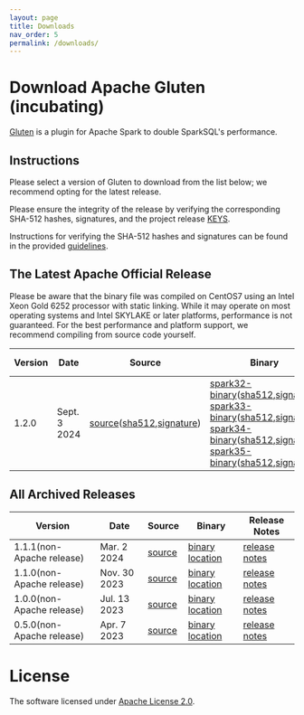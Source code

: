```yaml
---
layout: page
title: Downloads
nav_order: 5
permalink: /downloads/
---
```


# Download Apache Gluten (incubating)

[Gluten](https://github.com/apache/incubator-gluten) is a plugin for Apache Spark to double SparkSQL's performance.

## Instructions

Please select a version of Gluten to download from the list below; we recommend opting for the latest release.

Please ensure the integrity of the release by verifying the corresponding SHA-512 hashes, signatures, and the project release [KEYS](https://downloads.apache.org/incubator/gluten/KEYS).

Instructions for verifying the SHA-512 hashes and signatures can be found in the provided [guidelines](https://www.apache.org/dyn/closer.cgi#verify).

## The Latest Apache Official Release

Please be aware that the binary file was compiled on CentOS7 using an Intel Xeon Gold 6252 processor with static linking.
While it may operate on most operating systems and Intel SKYLAKE or later platforms, performance is not guaranteed. 
For the best performance and platform support, we recommend compiling from source code yourself.

| Version | Date | Source | Binary | Release Notes |
|---------|------|--------|--------|---------------|
| 1.2.0 | Sept. 3 2024 | [source](https://www.apache.org/dyn/closer.lua/incubator/gluten/1.2.0-incubating/apache-gluten-1.2.0-incubating-src.tar.gz)([sha512](https://www.apache.org/dyn/closer.lua/incubator/gluten/1.2.0-incubating/apache-gluten-1.2.0-incubating-src.tar.gz.sha512),[signature](https://www.apache.org/dyn/closer.lua/incubator/gluten/1.2.0-incubating/apache-gluten-1.2.0-incubating-src.tar.gz.asc)) | [spark32-binary](https://www.apache.org/dyn/closer.lua/incubator/gluten/apache-gluten-1.2.0-incubating-bin-spark32.tar.gz)([sha512](https://www.apache.org/dyn/closer.lua/incubator/gluten/apache-gluten-1.2.0-incubating-bin-spark32.tar.gz.sha512),[signature](https://www.apache.org/dyn/closer.lua/incubator/gluten/apache-gluten-1.2.0-incubating-bin-spark32.tar.gz.asc)) <br /> [spark33-binary](https://www.apache.org/dyn/closer.lua/incubator/gluten/apache-gluten-1.2.0-incubating-bin-spark33.tar.gz)([sha512](https://www.apache.org/dyn/closer.lua/incubator/gluten/apache-gluten-1.2.0-incubating-bin-spark33.tar.gz.sha512),[signature](https://www.apache.org/dyn/closer.lua/incubator/gluten/apache-gluten-1.2.0-incubating-bin-spark33.tar.gz.asc)) <br /> [spark34-binary](https://www.apache.org/dyn/closer.lua/incubator/gluten/apache-gluten-1.2.0-incubating-bin-spark34.tar.gz)([sha512](https://www.apache.org/dyn/closer.lua/incubator/gluten/apache-gluten-1.2.0-incubating-bin-spark34.tar.gz.sha512),[signature](https://www.apache.org/dyn/closer.lua/incubator/gluten/apache-gluten-1.2.0-incubating-bin-spark34.tar.gz.asc)) <br /> [spark35-binary](https://www.apache.org/dyn/closer.lua/incubator/gluten/apache-gluten-1.2.0-incubating-bin-spark35.tar.gz)([sha512](https://www.apache.org/dyn/closer.lua/incubator/gluten/apache-gluten-1.2.0-incubating-bin-spark35.tar.gz.sha512),[signature](https://www.apache.org/dyn/closer.lua/incubator/gluten/apache-gluten-1.2.0-incubating-bin-spark35.tar.gz.asc)) <br /> | [release notes](https://github.com/apache/incubator-gluten/releases/tag/v1.2.0) |


## All Archived Releases

| Version | Date | Source | Binary | Release Notes |
|---------|------|--------|--------|---------------|
| 1.1.1(non-Apache release) | Mar. 2 2024 | [source](https://github.com/apache/incubator-gluten/archive/refs/tags/v1.1.1.tar.gz) | [binary location](https://github.com/apache/incubator-gluten/releases/tag/v1.1.1) | [release notes](https://github.com/apache/incubator-gluten/releases/tag/v1.1.1) |
| 1.1.0(non-Apache release) | Nov. 30 2023 | [source](https://github.com/apache/incubator-gluten/archive/refs/tags/v1.1.0.tar.gz) | [binary location](https://github.com/apache/incubator-gluten/releases/tag/v1.1.0) | [release notes](https://github.com/apache/incubator-gluten/releases/tag/v1.1.0) |
| 1.0.0(non-Apache release) | Jul. 13 2023 | [source](https://github.com/apache/incubator-gluten/archive/refs/tags/v1.0.0.tar.gz) | [binary location](https://github.com/apache/incubator-gluten/releases/tag/v1.0.0) | [release notes](https://github.com/apache/incubator-gluten/releases/tag/v1.0.0) |
| 0.5.0(non-Apache release) | Apr. 7 2023 | [source](https://github.com/apache/incubator-gluten/archive/refs/tags/0.5.0.tar.gz) | [binary location](https://github.com/apache/incubator-gluten/releases/tag/0.5.0) | [release notes](https://github.com/apache/incubator-gluten/releases/tag/0.5.0) |


# License

The software licensed under [Apache License 2.0](http://www.apache.org/licenses/LICENSE-2.0).
